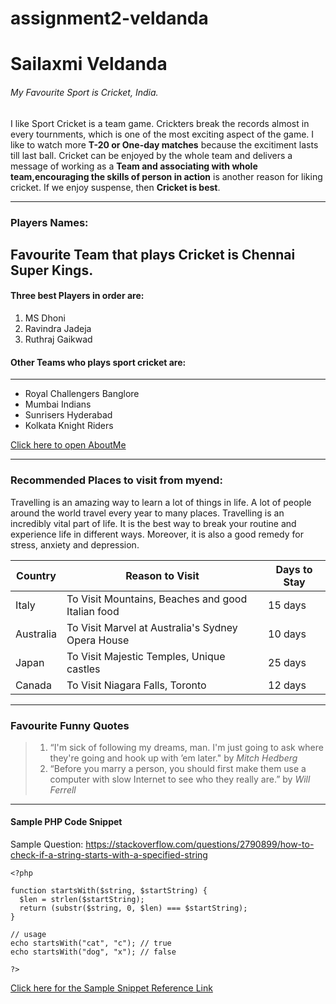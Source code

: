 # assignment2-veldanda

# Sailaxmi Veldanda

###### My Favourite Sport is Cricket, India.

I like Sport Cricket is a team game. Crickters break the records almost in every tournments, which is one of the most exciting aspect of the game. I like to watch more **T-20 or One-day matches** because the excitiment lasts till last ball. Cricket can be enjoyed by the whole team and delivers a message of working as a __Team and associating with whole team,encouraging the skills of person in action__ is another reason for liking cricket. If we enjoy suspense, then __Cricket is best__.

----

### Players Names:

Favourite Team that plays Cricket is Chennai Super Kings.
----

#### Three best Players in order are: 
1. MS Dhoni
2. Ravindra Jadeja
3. Ruthraj Gaikwad 

#### Other Teams who plays sport cricket are: 
-----
- Royal Challengers Banglore
- Mumbai Indians
- Sunrisers Hyderabad 
- Kolkata Knight Riders


[Click here to open AboutMe](https://github.com/Sailaxmiveldanda/assignment2-veldanda/blob/main/AboutMe.md)

----

### Recommended Places to visit from myend:

Travelling is an amazing way to learn a lot of things in life. A lot of people around the world travel every year to many places.  Travelling is an incredibly vital part of life. It is the best way to break your  routine and experience life in different ways. Moreover, it is also a good remedy for stress, anxiety and depression.

|**Country**   | **Reason to Visit**                                | **Days to Stay**|
|--------------|----------------------------------------------------|-------------------|
| Italy        | To Visit Mountains, Beaches and good Italian food  | 15 days           |
| Australia    | To Visit Marvel at Australia's Sydney Opera House  | 10 days           |
| Japan        | To Visit Majestic Temples, Unique castles          | 25 days           |
| Canada       | To Visit Niagara Falls, Toronto                    | 12 days           |

-----
### Favourite Funny Quotes

> 1. “I'm sick of following my dreams, man. I'm just going to ask where they're going and hook up with ’em later." by _Mitch Hedberg_
> 2. “Before you marry a person, you should first make them use a computer with slow Internet to see who they really are.” by *Will Ferrell*

----
#### Sample PHP Code Snippet
Sample Question: <https://stackoverflow.com/questions/2790899/how-to-check-if-a-string-starts-with-a-specified-string>
~~~~
<?php 
  
function startsWith($string, $startString) { 
  $len = strlen($startString); 
  return (substr($string, 0, $len) === $startString); 
} 

// usage
echo startsWith("cat", "c"); // true
echo startsWith("dog", "x"); // false

?>
~~~~
[Click here for the Sample Snippet Reference Link](https://css-tricks.com/snippets/php/test-if-string-starts-with-certain-characters-in-php/)